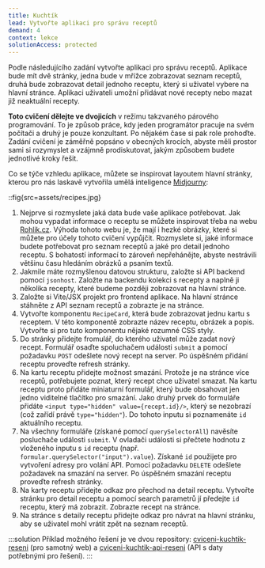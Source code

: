 ```yaml
---
title: Kuchtík
lead: Vytvořte aplikaci pro správu receptů
demand: 4
context: lekce
solutionAccess: protected
---
```


Podle následujícího zadání vytvořte aplikaci pro správu receptů. Aplikace bude mít dvě stránky, jedna bude v mřížce zobrazovat seznam receptů, druhá bude zobrazovat detail jednoho receptu, který si uživatel vybere na hlavní stránce. Aplikaci uživateli umožní přidávat nové recepty nebo mazat již neaktuální recepty.

**Toto cvičení dělejte ve dvojicích** v režimu takzvaného párového programování. To je způsob práce, kdy jeden programátor pracuje na svém počítači a druhý je pouze konzultant. Po nějakém čase si pak role prohoďte. Zadání cvičení je záměřně popsáno v obecných krocích, abyste měli prostor sami si rozymyslet a vzájmně prodiskutovat, jakým způsobem budete jednotlivé kroky řešit.

Co se týče vzhledu aplikace, můžete se inspirovat layoutem hlavní stránky, kterou pro nás laskavě vytvořila umělá inteligence [Midjourny](https://www.midjourney.com/):

::fig{src=assets/recipes.jpg}

1.  Nejprve si rozmyslete jaká data bude vaše aplikace potřebovat. Jak mohou vypadat informace o receptu se můžete inspirovat třeba na webu [Rohlik.cz](https://www.rohlik.cz/chef). Výhoda tohoto webu je, že mají i hezké obrázky, které si můžete pro účely tohoto cvičení vypůjčit. Rozmyslete si, jaké informace budete potřebovat pro seznam receptů a jaké pro detail jednoho receptu. S bohatostí informací to zároveň nepřehánějte, abyste nestrávili většinu času hledáním obrázků a psaním textů.
1.  Jakmile máte rozmyšlenou datovou strukturu, založte si API backend pomocí `jsonhost`. Založte na backendu kolekci s recepty a naplně ji několika recepty, které budeme později zobrazovat na hlavní stránce.
1.  Založte si Vite/JSX projekt pro frontend aplikace. Na hlavní stránce stáhněte z API seznam receptů a zobrazte je na stránce.
1.  Vytvořte komponentu `RecipeCard`, která bude zobrazovat jednu kartu s receptem. V této komponentě zobrazte název receptu, obrázek a popis. Vytvořte si pro tuto komponentu nějaké rozumné CSS styly.
1.  Do stránky přidejte fromulář, do kterého uživatel může zadat nový recept. Formulář osaďte spoluchačem události `submit` a pomocí požadavku `POST` odešlete nový recept na server. Po úspěšném přidání receptu proveďte refresh stránky.
1.  Na kartu receptu přidejte možnost smazání. Protože je na stránce více receptů, potřebujete poznat, který recept chce uživatel smazat. Na kartu receptu proto přidáte miniaturní formulář, který bude obsahovat jen jedno viditelné tlačítko pro smazání. Jako druhý prvek do formuláře přidáte `<input type="hidden" value={recept.id}/>`, který se nezobrazí (což zařídí právě `type="hidden"`). Do tohoto inputu si poznamenáte `id` aktuálního receptu.
1.  Na všechny formuláře (získané pomocí `querySelectorAll`) navěsíte posluchače události `submit`. V ovladači události si přečtete hodnotu z vloženého inputu s `id` receptu (např. `formular.querySelector("input").value`). Získané `id` použijete pro vytvoření adresy pro volání API. Pomocí požadavku `DELETE` odešlete požadavek na smazání na server. Po úspěšném smazání receptu proveďte refresh stránky.
1.  Na karty receptu přidejte odkaz pro přechod na detail receptu. Vytvořte stránku pro detail receptu a pomocí search parametrů jí předejte `id` receptu, který má zobrazit. Zobrazte recept na stránce.
1.  Na stránce s detaily receptu přidejte odkaz pro návrat na hlavní stránku, aby se uživatel mohl vrátit zpět na seznam receptů.

:::solution
Příklad možného řešení je ve dvou repository: [cviceni-kuchtik-reseni](https://github.com/Czechitas-podklady-WEB/cviceni-kuchtik-reseni) (pro samotný web) a [cviceni-kuchtik-api-reseni](https://github.com/Czechitas-podklady-WEB/cviceni-kuchtik-api-reseni) (API s daty potřebnými pro řešení).
:::
